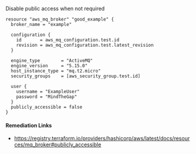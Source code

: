 
Disable public access when not required

```hcl
resource "aws_mq_broker" "good_example" {
  broker_name = "example"

  configuration {
    id       = aws_mq_configuration.test.id
    revision = aws_mq_configuration.test.latest_revision
  }

  engine_type        = "ActiveMQ"
  engine_version     = "5.15.0"
  host_instance_type = "mq.t2.micro"
  security_groups    = [aws_security_group.test.id]

  user {
    username = "ExampleUser"
    password = "MindTheGap"
  }
  publicly_accessible = false
}
```

#### Remediation Links
 - https://registry.terraform.io/providers/hashicorp/aws/latest/docs/resources/mq_broker#publicly_accessible

